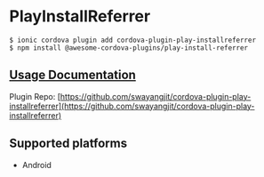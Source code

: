 # PlayInstallReferrer

```text
$ ionic cordova plugin add cordova-plugin-play-installreferrer
$ npm install @awesome-cordova-plugins/play-install-referrer
```

## [Usage Documentation](https://danielsogl.gitbook.io/awesome-cordova-plugins/plugins/play-install-referrer/)

Plugin Repo: [https://github.com/swayangjit/cordova-plugin-play-installreferrer](https://github.com/swayangjit/cordova-plugin-play-installreferrer)

## Supported platforms

* Android

